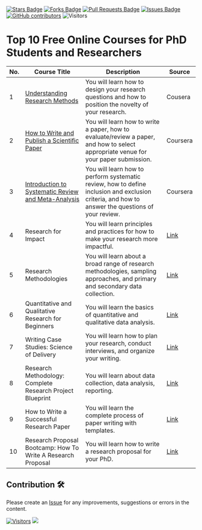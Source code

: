<a href="https://github.com/drshahizan/research-design/stargazers"><img src="https://img.shields.io/github/stars/drshahizan/research-design" alt="Stars Badge"/></a>
<a href="https://github.com/drshahizan/research-design/network/members"><img src="https://img.shields.io/github/forks/drshahizan/research-design" alt="Forks Badge"/></a>
<a href="https://github.com/drshahizan/research-design/pulls"><img src="https://img.shields.io/github/issues-pr/drshahizan/research-design" alt="Pull Requests Badge"/></a>
<a href="https://github.com/drshahizan/research-design"><img src="https://img.shields.io/github/issues/drshahizan/research-design" alt="Issues Badge"/></a>
<a href="https://github.com/drshahizan/research-design/graphs/contributors"><img alt="GitHub contributors" src="https://img.shields.io/github/contributors/drshahizan/research-design?color=2b9348"></a>
![Visitors](https://api.visitorbadge.io/api/visitors?path=https%3A%2F%2Fgithub.com%2Fdrshahizan%2MCSD1043&labelColor=%23d9e3f0&countColor=%23697689&style=flat)

# Top 10 Free Online Courses for PhD Students and Researchers

| No. | Course Title                                                               | Description | Source                                 |
|-----|--------------------------------------------------------------------------|---------------------------------------------------------------------------------------------------------------------------------------------------|--------------------------------------|
| 1   | [Understanding Research Methods](https://www.coursera.org/learn/research-methods)| You will learn how to design your research questions and how to position the novelty of your research.                                              | Cousera   |
| 2   | [How to Write and Publish a Scientific Paper](https://www.coursera.org/learn/how-to-write-a-scientific-paper)                              | You will learn how to write a paper, how to evaluate/review a paper, and how to select appropriate venue for your paper submission.                  | Coursera |
| 3   | [Introduction to Systematic Review and Meta-Analysis](https://www.coursera.org/learn/systematic-review)                      | You will learn how to perform systematic review, how to define inclusion and exclusion criteria, and how to answer the questions of your review. | Coursera   |
| 4   | Research for Impact                                                      | You will learn principles and practices for how to make your research more impactful.                                                               | [Link](https://lnkd.in/gRsWsUsq)    |
| 5   | Research Methodologies                                                   | You will learn about a broad range of research methodologies, sampling approaches, and primary and secondary data collection.                       | [Link](https://lnkd.in/gqh3VKCC)    |
| 6   | Quantitative and Qualitative Research for Beginners                      | You will learn the basics of quantitative and qualitative data analysis.                                                                            | [Link](https://shorturl.at/uNT58)   |
| 7   | Writing Case Studies: Science of Delivery                                | You will learn how to plan your research, conduct interviews, and organize your writing.                                                            | [Link](https://shorturl.at/ejnMY)   |
| 8   | Research Methodology: Complete Research Project Blueprint                | You will learn about data collection, data analysis, reporting.                                                                                     | [Link](https://lnkd.in/gFU8Nbrv)    |
| 9   | How to Write a Successful Research Paper                                 | You will learn the complete process of paper writing with templates.                                                                                | [Link](https://lnkd.in/g-ni3u5q)    |
| 10  | Research Proposal Bootcamp: How To Write A Research Proposal             | You will learn how to write a research proposal for your PhD.                                                                                       | [Link](https://lnkd.in/gNRitBwX)    |

## Contribution 🛠️
Please create an [Issue](https://github.com/drshahizan/research-design/issues) for any improvements, suggestions or errors in the content.



[![Visitors](https://api.visitorbadge.io/api/visitors?path=https%3A%2F%2Fgithub.com%2Fdrshahizan&labelColor=%23697689&countColor=%23555555&style=plastic)](https://visitorbadge.io/status?path=https%3A%2F%2Fgithub.com%2Fdrshahizan)
![](https://hit.yhype.me/github/profile?user_id=81284918)


